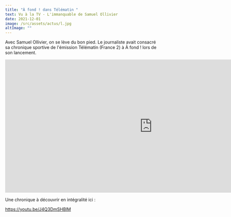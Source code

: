 ```yaml
---
title: "À fond ! dans Télématin "
text: Vu à la TV - L'immanquable de Samuel Ollivier
date: 2021-12-01
image: /src/assets/actus/l.jpg
altImage: ""
---
```


Avec Samuel Ollivier, on se lève du bon pied. Le journaliste avait consacré sa chronique sportive de l'émission Télématin (France 2) à À fond ! lors de son lancement.

<iframe width="951" height="431" src="https://www.youtube.com/embed/J4Q3DmSHBlM" title="À fond ! dans Télématin" frameborder="0" allow="accelerometer; autoplay; clipboard-write; encrypted-media; gyroscope; picture-in-picture" allowfullscreen></iframe>

Une chronique à découvrir en intégralité ici :

<https://youtu.be/J4Q3DmSHBlM>
